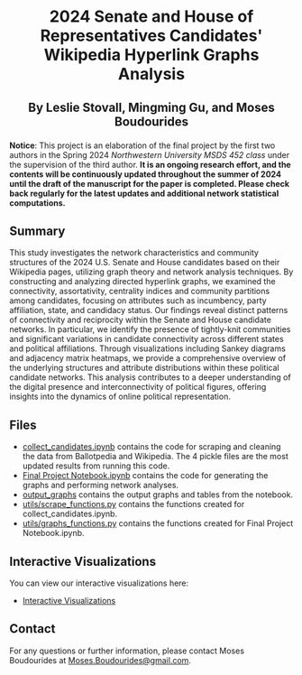 # <p align="center">2024 Senate and House of Representatives Candidates' Wikipedia Hyperlink Graphs Analysis</p>

## <p align="center">By Leslie Stovall, Mingming Gu, and Moses Boudourides</p>

**Notice**: This project is an elaboration of the final project by the first two authors in the Spring 2024 *Northwestern University MSDS 452 class* under the supervision of the third author. **It is an ongoing research effort, and the contents will be continuously updated throughout the summer of 2024 until the draft of the manuscript for the paper is completed. Please check back regularly for the latest updates and additional network statistical computations.**

## Summary
This study investigates the network characteristics and community structures of the 2024 U.S. Senate and House candidates based on their Wikipedia pages, utilizing graph theory and network analysis techniques. By constructing and analyzing directed hyperlink graphs, we examined the connectivity, assortativity, centrality indices and community partitions among candidates, focusing on attributes such as incumbency, party affiliation, state, and candidacy status. Our findings reveal distinct patterns of connectivity and reciprocity within the Senate and House candidate networks. In particular, we identify the presence of tightly-knit communities and significant variations in candidate connectivity across different states and political affiliations. Through visualizations including Sankey diagrams and adjacency matrix heatmaps, we provide a comprehensive overview of the underlying structures and attribute distributions within these political candidate networks. This analysis contributes to a deeper understanding of the digital presence and interconnectivity of political figures, offering insights into the dynamics of online political representation.

## Files
- [collect_candidates.ipynb]() contains the code for scraping and cleaning the data from Ballotpedia and Wikipedia. The 4 pickle files are the most updated results from running this code.
- [Final Project Notebook.ipynb]() contains the code for generating the graphs and performing network analyses.
- [output_graphs](https://github.com/mamaOcoder/2024candidates_project/tree/main/output_graphs) contains the output graphs and tables from the notebook.
- [utils/scrape_functions.py]() contains the functions created for collect_candidates.ipynb.
- [utils/graphs_functions.py]() contains the functions created for Final Project Notebook.ipynb.

## Interactive Visualizations
You can view our interactive visualizations here:
- [Interactive Visualizations](https://github.com/mboudour/2024_elections_candidates/docs/index.html)



## Contact
For any questions or further information, please contact Moses Boudourides at Moses.Boudourides@gmail.com.
